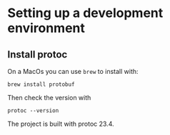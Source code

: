 # Setting up a development environment

## Install protoc
On a MacOs you can use `brew` to install with:

```
brew install protobuf
```

Then check the version with

```
protoc --version
```

The project is built with protoc 23.4.
